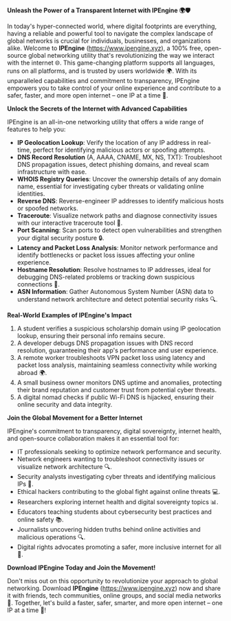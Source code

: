 **Unleash the Power of a Transparent Internet with IPEngine 🌍🛡️**

In today's hyper-connected world, where digital footprints are everything, having a reliable and powerful tool to navigate the complex landscape of global networks is crucial for individuals, businesses, and organizations alike. Welcome to **IPEngine** (https://www.ipengine.xyz), a 100% free, open-source global networking utility that's revolutionizing the way we interact with the internet 🌐. This game-changing platform supports all languages, runs on all platforms, and is trusted by users worldwide 🌍. With its unparalleled capabilities and commitment to transparency, IPEngine empowers you to take control of your online experience and contribute to a safer, faster, and more open internet – one IP at a time 🔐.

**Unlock the Secrets of the Internet with Advanced Capabilities**

IPEngine is an all-in-one networking utility that offers a wide range of features to help you:

*   **IP Geolocation Lookup**: Verify the location of any IP address in real-time, perfect for identifying malicious actors or spoofing attempts.
*   **DNS Record Resolution** (A, AAAA, CNAME, MX, NS, TXT): Troubleshoot DNS propagation issues, detect phishing domains, and reveal scam infrastructure with ease.
*   **WHOIS Registry Queries**: Uncover the ownership details of any domain name, essential for investigating cyber threats or validating online identities.
*   **Reverse DNS**: Reverse-engineer IP addresses to identify malicious hosts or spoofed networks.
*   **Traceroute**: Visualize network paths and diagnose connectivity issues with our interactive traceroute tool 📡.
*   **Port Scanning**: Scan ports to detect open vulnerabilities and strengthen your digital security posture 🔒.
*   **Latency and Packet Loss Analysis**: Monitor network performance and identify bottlenecks or packet loss issues affecting your online experience.
*   **Hostname Resolution**: Resolve hostnames to IP addresses, ideal for debugging DNS-related problems or tracking down suspicious connections 🚀.
*   **ASN Information**: Gather Autonomous System Number (ASN) data to understand network architecture and detect potential security risks 🔍.

**Real-World Examples of IPEngine's Impact**

1.  A student verifies a suspicious scholarship domain using IP geolocation lookup, ensuring their personal info remains secure.
2.  A developer debugs DNS propagation issues with DNS record resolution, guaranteeing their app's performance and user experience.
3.  A remote worker troubleshoots VPN packet loss using latency and packet loss analysis, maintaining seamless connectivity while working abroad 🌍.
4.  A small business owner monitors DNS uptime and anomalies, protecting their brand reputation and customer trust from potential cyber threats.
5.  A digital nomad checks if public Wi-Fi DNS is hijacked, ensuring their online security and data integrity.

**Join the Global Movement for a Better Internet**

IPEngine's commitment to transparency, digital sovereignty, internet health, and open-source collaboration makes it an essential tool for:

*   IT professionals seeking to optimize network performance and security.
*   Network engineers wanting to troubleshoot connectivity issues or visualize network architecture 🔍.
*   Security analysts investigating cyber threats and identifying malicious IPs 🚨.
*   Ethical hackers contributing to the global fight against online threats 💻.
*   Researchers exploring internet health and digital sovereignty topics 📊.
*   Educators teaching students about cybersecurity best practices and online safety 📚.
*   Journalists uncovering hidden truths behind online activities and malicious operations 🔍.
*   Digital rights advocates promoting a safer, more inclusive internet for all 🌟.

**Download IPEngine Today and Join the Movement!**

Don't miss out on this opportunity to revolutionize your approach to global networking. Download **IPEngine** (https://www.ipengine.xyz) now and share it with friends, tech communities, online groups, and social media networks 🤝. Together, let's build a faster, safer, smarter, and more open internet – one IP at a time 🔐!